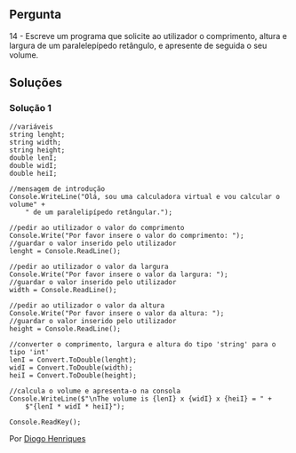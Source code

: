 ## Pergunta

14 - Escreve um programa que solicite ao utilizador o comprimento, altura e 
largura de um paralelepípedo retângulo, e apresente de seguida o seu volume.

## Soluções

### Solução 1

```Csharp
//variáveis
string lenght;
string width;
string height;
double lenI;
double widI;
double heiI;

//mensagem de introdução
Console.WriteLine("Olá, sou uma calculadora virtual e vou calcular o volume" +
    " de um paralelipípedo retângular.");

//pedir ao utilizador o valor do comprimento 
Console.Write("Por favor insere o valor do comprimento: ");
//guardar o valor inserido pelo utilizador
lenght = Console.ReadLine();

//pedir ao utilizador o valor da largura
Console.Write("Por favor insere o valor da largura: ");
//guardar o valor inserido pelo utilizador
width = Console.ReadLine();

//pedir ao utilizador o valor da altura
Console.Write("Por favor insere o valor da altura: ");
//guardar o valor inserido pelo utilizador
height = Console.ReadLine();

//converter o comprimento, largura e altura do tipo 'string' para o tipo 'int'
lenI = Convert.ToDouble(lenght);
widI = Convert.ToDouble(width);
heiI = Convert.ToDouble(height);

//calcula o volume e apresenta-o na consola
Console.WriteLine($"\nThe volume is {lenI} x {widI} x {heiI} = " +
    $"{lenI * widI * heiI}");

Console.ReadKey();
````


Por [Diogo Henriques](https://github.com/diogo-h)